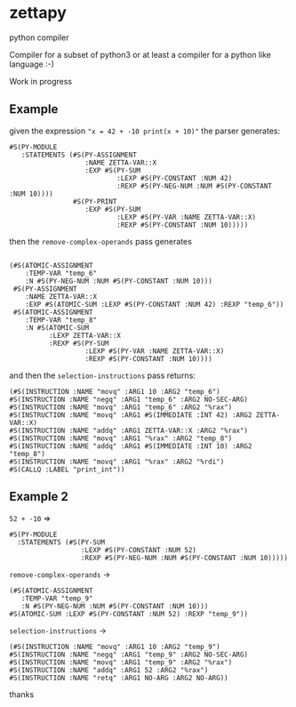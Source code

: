 # zettapy
python compiler

Compiler for a subset of python3 or at least a compiler for a python like language :-)

Work in progress


## Example

given the expression `"x = 42 + -10 print(x + 10)"` the parser generates:

```
#S(PY-MODULE
   :STATEMENTS (#S(PY-ASSIGNMENT
                   :NAME ZETTA-VAR::X
                   :EXP #S(PY-SUM
                           :LEXP #S(PY-CONSTANT :NUM 42)
                           :REXP #S(PY-NEG-NUM :NUM #S(PY-CONSTANT :NUM 10))))
                #S(PY-PRINT
                   :EXP #S(PY-SUM
                           :LEXP #S(PY-VAR :NAME ZETTA-VAR::X)
                           :REXP #S(PY-CONSTANT :NUM 10)))))

```

then the `remove-complex-operands` pass generates

```

(#S(ATOMIC-ASSIGNMENT
    :TEMP-VAR "temp_6"
    :N #S(PY-NEG-NUM :NUM #S(PY-CONSTANT :NUM 10)))
 #S(PY-ASSIGNMENT
    :NAME ZETTA-VAR::X
    :EXP #S(ATOMIC-SUM :LEXP #S(PY-CONSTANT :NUM 42) :REXP "temp_6"))
 #S(ATOMIC-ASSIGNMENT
    :TEMP-VAR "temp_8"
    :N #S(ATOMIC-SUM
          :LEXP ZETTA-VAR::X
          :REXP #S(PY-SUM
                   :LEXP #S(PY-VAR :NAME ZETTA-VAR::X)
                   :REXP #S(PY-CONSTANT :NUM 10))))

```
 
 and then the `selection-instructions` pass returns:
 
 ```
 (#S(INSTRUCTION :NAME "movq" :ARG1 10 :ARG2 "temp_6")
 #S(INSTRUCTION :NAME "negq" :ARG1 "temp_6" :ARG2 NO-SEC-ARG)
 #S(INSTRUCTION :NAME "movq" :ARG1 "temp_6" :ARG2 "%rax")
 #S(INSTRUCTION :NAME "movq" :ARG1 #S(IMMEDIATE :INT 42) :ARG2 ZETTA-VAR::X)
 #S(INSTRUCTION :NAME "addq" :ARG1 ZETTA-VAR::X :ARG2 "%rax")
 #S(INSTRUCTION :NAME "movq" :ARG1 "%rax" :ARG2 "temp_8")
 #S(INSTRUCTION :NAME "addq" :ARG1 #S(IMMEDIATE :INT 10) :ARG2 "temp_8")
 #S(INSTRUCTION :NAME "movq" :ARG1 "%rax" :ARG2 "%rdi")
 #S(CALLQ :LABEL "print_int"))
 ```
 
 ## Example 2
 
 `52 + -10` =>
 
 ```
 #S(PY-MODULE
   :STATEMENTS (#S(PY-SUM
                   :LEXP #S(PY-CONSTANT :NUM 52)
                   :REXP #S(PY-NEG-NUM :NUM #S(PY-CONSTANT :NUM 10)))))
 ```
 
 `remove-complex-operands` ->
 
 ```
 (#S(ATOMIC-ASSIGNMENT
    :TEMP-VAR "temp_9"
    :N #S(PY-NEG-NUM :NUM #S(PY-CONSTANT :NUM 10)))
 #S(ATOMIC-SUM :LEXP #S(PY-CONSTANT :NUM 52) :REXP "temp_9"))
 
 ```
 
 `selection-instructions` ->
 
 ```
 (#S(INSTRUCTION :NAME "movq" :ARG1 10 :ARG2 "temp_9")
 #S(INSTRUCTION :NAME "negq" :ARG1 "temp_9" :ARG2 NO-SEC-ARG)
 #S(INSTRUCTION :NAME "movq" :ARG1 "temp_9" :ARG2 "%rax")
 #S(INSTRUCTION :NAME "addq" :ARG1 52 :ARG2 "%rax")
 #S(INSTRUCTION :NAME "retq" :ARG1 NO-ARG :ARG2 NO-ARG))
 ```
 thanks
